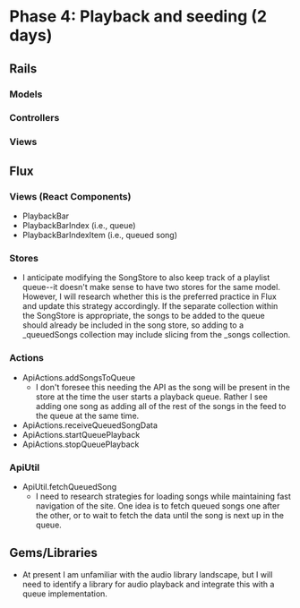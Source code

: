 # Phase 4: Playback and seeding (2 days)

## Rails
### Models

### Controllers

### Views

## Flux

### Views (React Components)
* PlaybackBar
* PlaybackBarIndex (i.e., queue)
* PlaybackBarIndexItem (i.e., queued song)

### Stores
* I anticipate modifying the SongStore to also keep track of a playlist queue--it doesn't make sense to have two stores for the same model. However, I will research whether this is the preferred practice in Flux and update this strategy accordingly. If the separate collection within the SongStore is appropriate, the songs to be added to the queue should already be included in the song store, so adding to a \_queuedSongs collection may include slicing from the \_songs collection.

### Actions
* ApiActions.addSongsToQueue
  - I don't foresee this needing the API as the song will be present in the store at the time the user starts a playback queue.  Rather I see adding one song as adding all of the rest of the songs in the feed to the queue at the same time.
* ApiActions.receiveQueuedSongData
* ApiActions.startQueuePlayback
* ApiActions.stopQueuePlayback

### ApiUtil
* ApiUtil.fetchQueuedSong
  - I need to research strategies for loading songs while maintaining fast navigation of the site.  One idea is to fetch queued songs one after the other, or to wait to fetch the data until the song is next up in the queue.

## Gems/Libraries
* At present I am unfamiliar with the audio library landscape, but I will need to identify a library for audio playback and integrate this with a queue implementation.

